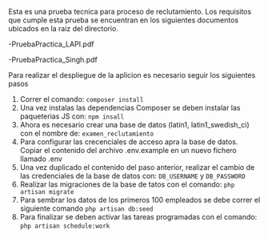 
Esta es una prueba tecnica para proceso de reclutamiento. Los requisitos que cumple esta prueba se encuentran en los siguientes documentos ubicados en la raiz del directorio.

-PruebaPractica_LAPI.pdf

-PruebaPractica_Singh.pdf

Para realizar el despliegue de la aplicion es necesario seguir los siguientes pasos

1. Correr el comando: `composer install `
2. Una vez instalas las dependencias Composer se deben instalar las paqueterias JS con: `npm insall`
3. Ahora es necesario crear una base de datos (latin1, latin1_swedish_ci) con el nombre de: `examen_reclutamiento`
4. Para configurar las crecenciales de acceso apra la base de datos. Copiar el contenido del archivo .env.example en un nuevo fichero llamado .env
5. Una vez duplicado el contenido del paso anterior, realizar el cambio de las credenciales de la base de datos con: `DB_USERNAME` y `DB_PASSWORD`
6. Realizar las migraciones de la base de tatos con el comando: `php artisan migrate`
7. Para sembrar los datos de los primeros 100 empleados se debe correr el siguiente comando `php artisan db:seed`
8. Para finalizar se deben activar las tareas programadas con el comando: `php artisan schedule:work`
